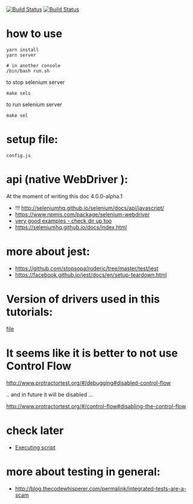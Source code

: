 [![Build Status](https://travis-ci.org/stopsopa/state-of-selenium.svg?branch=master)](https://travis-ci.org/stopsopa/state-of-selenium)
[![Build Status](https://saucelabs.com/buildstatus/stopsopa-test)](https://saucelabs.com/beta/builds/a47e8d511f124186a82f229cee585087)


# how to use

    yarn install
    yarn server
    
    # in another console
    /bin/bash run.sh
    
to stop selenium server

    make sels
    
to run selenium server

    make sel 
    
# setup file:

    config.js           

# api (native WebDriver ):

At the moment of writing this doc 4.0.0-alpha.1

* !!! http://seleniumhq.github.io/selenium/docs/api/javascript/
* https://www.npmjs.com/package/selenium-webdriver
* [very good examples - check dir up too](https://github.com/SeleniumHQ/selenium/tree/master/javascript/node/selenium-webdriver/test)
* https://seleniumhq.github.io/docs/index.html

# more about jest:
    
* https://github.com/stopsopa/roderic/tree/master/test/jest
* https://facebook.github.io/jest/docs/en/setup-teardown.html

# Version of drivers used in this tutorials:

[file](/stopsopa/state-of-selenium/blob/master/versions.log)

# It seems like it is better to not use Control Flow

http://www.protractortest.org/#/debugging#disabled-control-flow

.. and in future it will be disabled ... 

http://www.protractortest.org/#/control-flow#disabling-the-control-flow

# check later
 
* [Executing script](https://sqa.stackexchange.com/a/20736)

# more about testing in general:
    
* http://blog.thecodewhisperer.com/permalink/integrated-tests-are-a-scam
